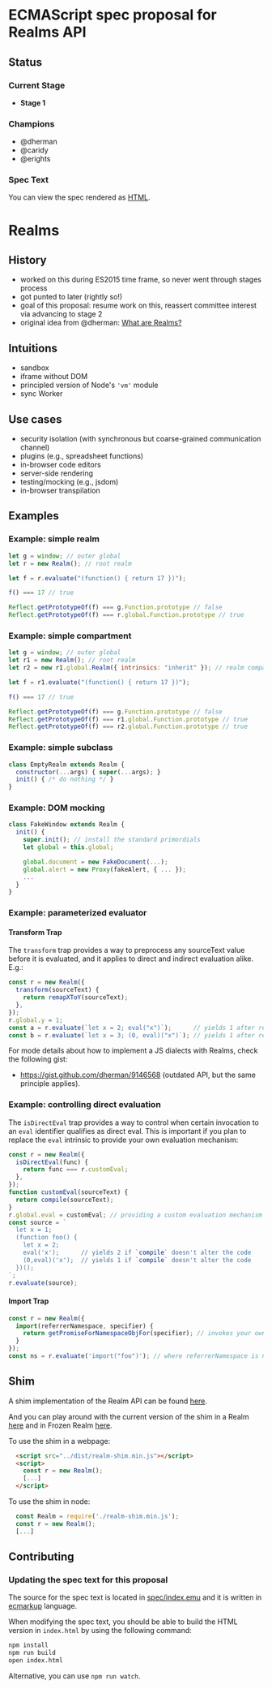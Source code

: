 # ECMAScript spec proposal for Realms API

## Status

### Current Stage

 * __Stage 1__

### Champions

 * @dherman
 * @caridy
 * @erights

### Spec Text

You can view the spec rendered as [HTML](https://rawgit.com/tc39/proposal-realms/master/index.html).

# Realms

## History

* worked on this during ES2015 time frame, so never went through stages process
* got punted to later (rightly so!)
* goal of this proposal: resume work on this, reassert committee interest via advancing to stage 2
* original idea from @dherman: [What are Realms?](https://gist.github.com/dherman/7568885)

## Intuitions

* sandbox
* iframe without DOM
* principled version of Node's `'vm'` module
* sync Worker

## Use cases

* security isolation (with synchronous but coarse-grained communication channel)
* plugins (e.g., spreadsheet functions)
* in-browser code editors
* server-side rendering
* testing/mocking (e.g., jsdom)
* in-browser transpilation

## Examples

### Example: simple realm

```js
let g = window; // outer global
let r = new Realm(); // root realm

let f = r.evaluate("(function() { return 17 })");

f() === 17 // true

Reflect.getPrototypeOf(f) === g.Function.prototype // false
Reflect.getPrototypeOf(f) === r.global.Function.prototype // true
```

### Example: simple compartment

```js
let g = window; // outer global
let r1 = new Realm(); // root realm
let r2 = new r1.global.Realm({ intrinsics: "inherit" }); // realm compartment

let f = r1.evaluate("(function() { return 17 })");

f() === 17 // true

Reflect.getPrototypeOf(f) === g.Function.prototype // false
Reflect.getPrototypeOf(f) === r1.global.Function.prototype // true
Reflect.getPrototypeOf(f) === r2.global.Function.prototype // true
```
### Example: simple subclass

```js
class EmptyRealm extends Realm {
  constructor(...args) { super(...args); }
  init() { /* do nothing */ }
}
```

### Example: DOM mocking

```js
class FakeWindow extends Realm {
  init() {
    super.init(); // install the standard primordials
    let global = this.global;

    global.document = new FakeDocument(...);
    global.alert = new Proxy(fakeAlert, { ... });
    ...
  }
}
```

### Example: parameterized evaluator

#### Transform Trap

The `transform` trap provides a way to preprocess any sourceText value before it is evaluated, and it applies to direct and indirect evaluation alike. E.g.:

```js
const r = new Realm({
  transform(sourceText) {
    return remapXToY(sourceText);
  },
});
r.global.y = 1;
const a = r.evaluate(`let x = 2; eval("x")`);      // yields 1 after remapping `x` to the global `y`.
const b = r.evaluate(`let x = 3; (0, eval)("x")`); // yields 1 after remapping `x` to the global `y`.
```

For mode details about how to implement a JS dialects with Realms, check the following gist:

 * https://gist.github.com/dherman/9146568 (outdated API, but the same principle applies).

### Example: controlling direct evaluation

The `isDirectEval` trap provides a way to control when certain invocation to an `eval` identifier qualifies as direct eval. This is important if you plan to replace the `eval` intrinsic to provide your own evaluation mechanism:

```js
const r = new Realm({
  isDirectEval(func) {
    return func === r.customEval;
  },
});
function customEval(sourceText) {
  return compile(sourceText);
}
r.global.eval = customEval; // providing a custom evaluation mechanism
const source = `
  let x = 1;
  (function foo() {
    let x = 2;
    eval('x');      // yields 2 if `compile` doesn't alter the code
    (0,eval)('x');  // yields 1 if `compile` doesn't alter the code
  })();
`;
r.evaluate(source);
```

#### Import Trap

```js
const r = new Realm({
  import(referrerNamespace, specifier) {
    return getPromiseForNamespaceObjFor(specifier); // invokes your own mechanism to resolve to a namespace
  }
});
const ns = r.evaluate('import("foo")'); // where referrerNamespace is null, and specifier is "foo"
```

## Shim

A shim implementation of the Realm API can be found [here](shim/README.md).

And you can play around with the current version of the shim in a Realm [here](https://rawgit.com/tc39/proposal-realms/master/shim/examples/simple.html) and in Frozen Realm [here](https://rawgit.com/tc39/proposal-realms/master/shim/examples/frozen.html).

To use the shim in a webpage:
```html
  <script src="../dist/realm-shim.min.js"></script>
  <script>
    const r = new Realm();
    [...]
  </script>
```

To use the shim in node:
```js
  const Realm = require('./realm-shim.min.js');
  const r = new Realm();
  [...]
```

## Contributing

### Updating the spec text for this proposal

The source for the spec text is located in [spec/index.emu](spec/index.emu) and it is written in
[ecmarkup](https://github.com/bterlson/ecmarkup) language.

When modifying the spec text, you should be able to build the HTML version in
`index.html` by using the following command:

```bash
npm install
npm run build
open index.html
```

Alternative, you can use `npm run watch`.
